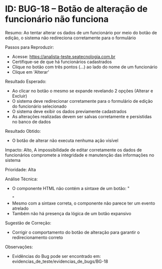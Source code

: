 # ID: BUG-18 – Botão de alteração de funcionário não funciona

Resumo:
Ao tentar alterar os dados de um funcionário por meio do botão de edição, o sistema não redireciona corretamente para o formulário

Passos para Reproduzir:
- Acesse: https://analista-teste.seatecnologia.com.br
- Certifique-se de que há funcionários cadastrados
- Clique no botão com três pontos (...) ao lado do nome de um funcionário
- Clique em 'Alterar'

Resultado Esperado:
- Ao clicar no botão o mesmo se expande revelando 2 opções (Alterar e Excluir)
- O sistema deve redirecionar corretamente para o formulário de edição do funcionário selecionado
- O sistema deve exibir os dados previamente cadastrados
- As alterações realizadas devem ser salvas corretamente e persistidas no banco de dados

Resultado Obtido:
- O botão de alterar não executa nenhuma ação visível 


Impacto: Alto, A impossibilidade de editar corretamente os dados de funcionários compromete a integridade e manutenção das informações no sistema

Prioridade: Alta

Análise Técnica:
- O componente HTML não contém a sintaxe de um botão:
"<div class="c-jyZWAy"><img src="/assets/dots-a1d17b25.svg" alt="" width="15"><div></div></div>"
- Mesmo com a sintaxe correta, o componente não parece ter um evento atrelado
- Também não há presença da lógica de um botão expansivo 

Sugestão de Correção:
- Corrigir o comportamento do botão de alteração para garantir o redirecionamento correto

Observações:
- Evidências do Bug pode ser encontrado em: evidencias_de_teste/evidencias_de_bugs/BG-18